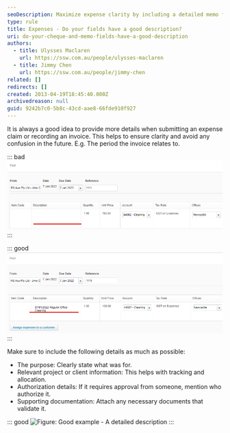 ```yaml
---
seoDescription: Maximize expense clarity by including a detailed memo field, providing purpose, project/client info, authorization details, and supporting documentation.
type: rule
title: Expenses - Do your fields have a good description?
uri: do-your-cheque-and-memo-fields-have-a-good-description
authors:
  - title: Ulysses Maclaren
    url: https://ssw.com.au/people/ulysses-maclaren
  - title: Jimmy Chen
    url: https://ssw.com.au/people/jimmy-chen
related: []
redirects: []
created: 2013-04-19T18:45:40.000Z
archivedreason: null
guid: 9242b7c0-5b8c-43cd-aae8-66fde910f927
---
```


It is always a good idea to provide more details when submitting an expense claim or recording an invoice. This helps to ensure clarity and avoid any confusion in the future.
E.g. The period the invoice relates to.

<!--endintro-->

::: bad
![Figure: Bad example - No description](memo-field-bad.png "Figure: Bad Example")
:::

::: good
![Figure: Good example - Added description](memo-field-good.png "Figure: Good Example")
:::

Make sure to include the following details as much as possible:

- The purpose: Clearly state what was for.
- Relevant project or client information: This helps with tracking and allocation.
- Authorization details: If it requires approval from someone, mention who authorize it.
- Supporting documentation: Attach any necessary documents that validate it.

::: good
![Figure: Good example - A detailed description](https://github.com/JimmyChenSSW/SSW.Rules.Content/assets/112846253/e297b0b9-c372-470c-85cd-b27fc0147e12)
:::
